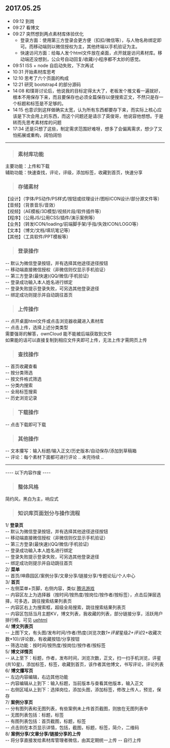 ## 2017.05.25
* 09:12 到岗
* 09:27 看博文
* 09:27 突然想到两点素材库体验优化
  * 登录方面：使用第三方登录会更方便（扣扣/微信等），与人物名称绑定即可。而移动端则以微信授权为主，其他终端以手机验证为主。
  * 快速访问方面：给每人发个html文件放在桌面，点开就是访问素材库。移动端还没想到，公众号自动回复/收藏/小程序都不太妙的感觉。
* 09:51 ISS + node 自启动失败，下次再试
* 10:31 开始素材库思考
* 12:10 思考了六个页面的构成
* 12:21 研究 bootstrap4 的部分源码
* 14:08 和璞哥讨论后，他说我的目标定得太大了，老板发个推文看一遍就好，根本不用保存下来，而且要保存也必须全篇保存以便搜索正文，不然只是存一个标题和标签是不足够的。
* 14:15 也意识到这样做确实太宽，认为所有东西都要存下来，而实际上核心应该是下次会用上的东西，而这个问题还是请示了英俊哥，他说容他想想。于是转而先思考素材库的问题  
* 17:34 还是只想了这些，制定需求范围好难呀，想多了会偏离需求，想少了又怕拓展或重构，阔怕阔怕

----------------------------------
  
> ### 素材库功能
主要功能：上传和下载  
辅助功能：快速查找，评论，评级，添加标签，收藏到首页，快速分享
> ### 存储素材
【设计】（字体/PS动作/PS样式/按钮或纹理设计/图标ICON设计/部分源文件等）  
【音频】（背景音乐/音效）  
【视频】（AE模板/3D模型/视频片段/软件插件等）  
【程序】（公用JS/公用CSS/插件/演示案例等）  
【业务】（转发ICON/loading/前端脚手架/手指/失效ICON/LOGO等）  
【文本】（博文/文档/填坑笔记等）  
【其他】（工具软件/PPT模板等）
> ### 登录操作
-- 默认为微信登录按钮，并有选择其他途径途径按钮  
-- 移动端直接微信授权（非微信则仅显示手机验证）  
-- 第三方登录(最快速)(QQ/微信/手机验证)  
-- 登录成功输入本人姓名进行绑定  
-- 登录失败提示登录失败，可另选其他登录途径  
-- 绑定成功则提示并自动跳往首页  
> ### 上传操作
-- 点开桌面html文件或点击浏览器收藏进入素材库  
-- 点击上传，选择上述分类类型  
需要强哥的解答，ownCloud 能不能被后端获取到文件  
如果能的话可以直接复制到相应文件夹即可上传，无法上传才需网页上传
> ### 查找操作
-- 首页收藏查看  
-- 按分类筛选  
-- 按文件格式筛选  
-- 分类内搜索  
-- 全局标签搜索  
-- 历史浏览记录  
> ### 下载操作
-- 点击下载即可下载
> ### 其他操作
-- 文本攥写：输入标题/输入正文/历史版本/自动保存/添加到草稿箱  
-- 评论：每个素材下面都可进行评论
.. 未完待续 ..


----------------------------------
---- 以下内容作废 ----
> ### **整体风格**  
简约风，黑白为主，响应式  

> ### **知识库页面划分与操作流程**  
1/ **登录页**  
-- 默认为微信登录按钮，并有选择其他途径途径按钮  
-- 移动端直接微信授权（非微信则仅显示手机验证）  
-- 第三方登录(最快速)(QQ/微信/手机验证)  
-- 登录成功输入本人姓名进行绑定  
-- 登录失败提示登录失败，可另选其他登录途径  
-- 绑定成功则提示并自动跳往首页  
2/ **菜单**  
-- 首页/坤鼎园区/案例分享/文章分享/链接分享/专题论坛/个人中心  
3/ **首页**  
-- 左侧菜单+页脚，右侧内容，类似 [腾讯游戏](http://tgideas.qq.com/)  
-- 内容区左上为选择器（按时间/按热度/按岗位/按作者/按标签），点击后弹层选择，可多选，跳往搜索结果列表页  
-- 内容区右上为搜索框，超级全局搜索，跳往搜索结果列表页  
-- 内容区包括当月主题KV，博文列表，我收藏的列表，部分链接分享，活跃用户排行榜，可见 [uehtml](http://www.uehtml.com/)  
4/ **博文列表页**  
-- 上图下文，有头图/发布时间/作者/热度(浏览次数*1+评星*星级*2+评论*2+收藏次数*10)/评论数，有收藏按钮/分享按钮  
-- 筛选功能：按时间/按热度/按岗位/按作者/按标签  
5/ **博文详情页**  
-- 从上至下：标题，作者，发布时间，浏览次数，正文，扫一扫手机浏览，评星(共10星)，添加标签，标签，收藏到首页，该作者其他博文，书写评论，评论列表  
6/ **博文攥写页**  
-- 左边内容编辑，右边其他功能  
-- 内容编辑从上到下：输入标题，当前版本与查看其他版本，输入正文  
-- 右侧区域从上到下：选择岗位，添加头图，添加标签，修改上传人，预览，保存  
7/ **案例分享页**  
-- 分有图列表和无图列表，有些案例未上传首页截图，则放在无图列表中  
-- 无图列表包括：标题，标签  
-- 有图列表包括：首页截图，标题，标签  
-- 点击则在本页显示详情，包括，截图，标题，标签，简介，二维码  
8/ **案例分享/文章分享/链接分享的上传**  
-- 将分享直接发给素材库管理者微信，由其定期统一上传
-- 自行上传